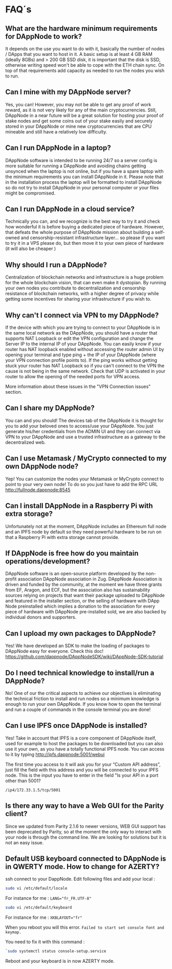 # FAQ´s

## What are the hardware minimum requirements for DAppNode to work?

It depends on the use you want to do with it, basically the number of nodes / DApps that you want to host in it. A basic setup is at least 4 GB RAM (ideally 8GBs) and > 200 GB SSD disk, it is important that the disk is SSD, otherwise writing speed won't be able to cope with the ETH chain sync. On top of that requirements add capacity as needed to run the nodes you wish to run.

## Can I mine with my DAppNode server?

Yes, you can! However, you may not be able to get any proof of work reward, as it is not very likely for any of the main cryptocurrencies. Still, DAppNode in a near future will be a great solution for hosting your proof of stake nodes and get some coins out of your stake easily and securely stored in your DAppNode or mine new cryptocurrencies that are CPU mineable and still have a relatively low difficulty.

## Can I run DAppNode in a laptop?

DAppNode software is intended to be running 24/7 so a server config is more suitable for running a DAppNode and avoiding chains getting unsynced when the laptop is not online, but if you have a spare laptop with the minimum requirements you can install DAppNode in it. Please note that in the installation process the laptop will be formatted to install DAppNode so do not try to install DAppNode in your personal computer or your files might be compromised.

## Can I run DAppNode in a cloud service?

Technically you can, and we recognize is the best way to try it and check how wonderful it is before buying a dedicated piece of hardware. However, that defeats the whole purpose of DAppNode mission about building a self-owned and censorship-resistant infrastructure layer… so please if you want to try it in a VPS please do, but then move it to your own piece of hardware (it will also be cheaper )

## Why should I run a DAppNode?

Centralization of blockchain networks and infrastructure is a huge problem for the whole blockchain vision, that can even make it dystopian. By running your own nodes you contribute to decentralization and censorship resistance of blockchain networks, with a higher degree of privacy while getting some incentives for sharing your infrastructure if you wish to.

## Why can't I connect via VPN to my DAppNode?

If the device with which you are trying to connect to your DAppNode is in the same local network as the DAppNode, you should have a router that supports NAT Loopback or edit the VPN configuration and change the Server IP to the internal IP of your DAppNode. You can easily know if your router has NAT loopback enabled without accessing the router admin UI by opening your terminal and type ping + the IP of your DAppNode (where your VPN connection profile points to).
If the ping works without getting stuck your router has NAT Loopback so if you can't connect to the VPN the cause is not being in the same network. Check that UDP is activated in your router to allow the opening of the needed ports for VPN access.

More information about these issues in the "VPN Connection issues" section.

## Can I share my DAppNode?

You can and you should! The devices tab of the DAppNode it is thought for you to add your beloved ones to access/use your DAppNode. You just generate his/her credentials from the ADMIN UI and they can connect via VPN to your DAppNode and use a trusted infrastructure as a gateway to the decentralized web.

## Can I use Metamask / MyCrypto connected to my own DAppNode node?

Yep! You can customize the nodes your Metamask or MyCrypto connect to point to your very own node! To do so you just have to add the RPC URL http://fullnode.dappnode:8545

## Can I install DAppNode in a Raspberry Pi with extra storage?

Unfortunately not at the moment, DAppNode includes an Ethereum full node and an IPFS node by default so they need powerful hardware to be run on that a Raspberry Pi with extra storage cannot provide.

## If DAppNode is free how do you maintain operations/development?

DAppNode software is an open-source platform developed by the non-profit association DAppNode association in Zug. DAppNode Association is driven and funded by the community, at the moment we have three grants from EF, Aragon, and ECF, but the association also has sustainability sources relying on projects that want their package uploaded to DAppNode and featured in the installer section, or the selling of hardware with DApp Node preinstalled which implies a donation to the association for every piece of hardware with DAppNode pre-installed sold, we are also backed by individual donors and supporters.

## Can I upload my own packages to DAppNode?

Yes! We have developed an SDK to make the loading of packages to DAppNode easy for everyone. Check this doc! https://github.com/dappnode/DAppNodeSDK/wiki/DAppNode-SDK-tutorial

## Do I need technical knowledge to install/run a DAppNode?

No! One of our the critical aspects to achieve our objectives is eliminating the technical friction to install and run nodes so a minimum knowledge is enough to run your own DAppNode. If you know how to open the terminal and run a couple of commands in the console terminal you are done!

## Can I use IPFS once DAppNode is installed?

Yes! Take in account that IPFS is a core component of DAppNode itself, used for example to host the packages to be downloaded but you can also use it your own, as you have a totally functional IPFS node. You can access to it by typing http://ipfs.dappnode:5001/webui

The first time you access to it will ask you for your “Custom API address”, just fill the field with this address and you will be connected to your IPFS node. This is the input you have to enter in the field "Is your API in a port other than 5001?

`/ip4/172.33.1.5/tcp/5001`

## Is there any way to have a Web GUI for the Parity client?

Since we updated from Parity 2.1.6 to newer versions, WEB GUI support has been deprecated by Parity, so at the moment the only way to interact with your node is through the command line. We are looking for solutions but it is not an easy issue.

## Default USB keyboard connected to DAppNode is in QWERTY mode. How to change for AZERTY?

ssh connect to your DappNode.
Edit following files and add your local :

```bash
sudo vi /etc/default/locale
```

For instance for me : `LANG="fr_FR.UTF-8"`

```bash
sudo vi /etc/default/keyboard
```

For instance for me : `XKBLAYOUT="fr"`

When you reboot you will this error. `Failed to start set console font and keymap.`

You need to fix it with this command :

```bash
`sudo systemctl status console-setup.service
```

Reboot and your keyboard is in now AZERTY mode.
